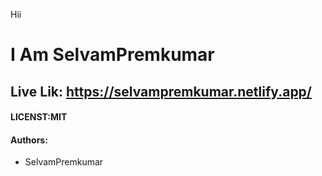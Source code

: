 Hii
# I Am SelvamPremkumar

## Live Lik: https://selvampremkumar.netlify.app/

#### LICENST:MIT

#### Authors:

- SelvamPremkumar